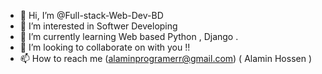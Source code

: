 - 👋 Hi, I’m @Full-stack-Web-Dev-BD
- 👀 I’m interested in Softwer Developing
- 🌱 I’m currently learning Web based Python , Django .  
- 💞️ I’m looking to collaborate on with you !! 
- 📫 How to reach me (alaminprogramerr@gmail.com) ( Alamin Hossen )

<!---
Full-stack-Web-Dev-BD/Full-stack-Web-Dev-BD is a ✨ special ✨ repository because its `README.md` (this file) appears on your GitHub profile.
You can click the Preview link to take a look at your changes.
--->
